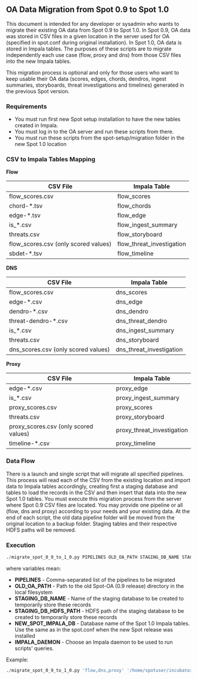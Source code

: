 ## OA Data Migration from Spot 0.9 to Spot 1.0

This document is intended for any developer or sysadmin who wants to migrate their existing OA data from Spot 0.9 to Spot 1.0. In Spot 0.9, OA data was stored in CSV files in a given location in the server used for OA (specified in spot.conf during original installation). In Spot 1.0, OA data is stored in Impala tables. The purposes of these scripts are to migrate independently each use case (flow, proxy and dns) from those CSV files into the new Impala tables.

This migration process is optional and only for those users who want to keep usable their OA data (scores, edges, chords, dendros, ingest summaries, storyboards, threat investigations and timelines) generated in the previous Spot version. 

### Requirements

- You must run first new Spot setup installation to have the new tables created in Impala. 
- You must log in to the OA server and run these scripts from there.
- You must run these scripts from the spot-setup/migration folder in the new Spot 1.0 location

### CSV to Impala Tables Mapping

**Flow**

CSV File | Impala Table
---------|-------
flow_scores.csv | flow_scores
chord-*.tsv  | flow_chords 
edge-*.tsv | flow_edge
is_*.csv | flow_ingest_summary
threats.csv | flow_storyboard
flow_scores.csv (only scored values) | flow_threat_investigation
sbdet-*.tsv | flow_timeline

**DNS**

CSV File | Impala Table
---------|-------
flow_scores.csv | dns_scores
edge-*.csv | dns_edge
dendro-*.csv | dns_dendro
threat-dendro-*.csv | dns_threat_dendro
is_*.csv | dns_ingest_summary
threats.csv | dns_storyboard
dns_scores.csv (only scored values) | dns_threat_investigation

**Proxy**

CSV File | Impala Table
---------|-------
edge-*.csv | proxy_edge
is_*.csv | proxy_ingest_summary
proxy_scores.csv | proxy_scores
threats.csv | proxy_storyboard
proxy_scores.csv (only scored values) | proxy_threat_investigation
timeline-*.csv | proxy_timeline

### Data Flow

There is a launch and single script that will migrate all specified pipelines. This process will read each of the CSV from the existing location and import data to Impala tables accordingly, creating first a staging database and tables to load the records in the CSV and then insert that data into the new Spot 1.0 tables. You must execute this migration process from the server where Spot 0.9 CSV files are located. You may provide one pipeline or all (flow, dns and proxy) according to your needs and your existing data. At the end of each script, the old data pipeline folder will be moved from the original location to a backup folder. Staging tables and their respective HDFS paths will be removed.

### Execution

```python
./migrate_spot_0_9_to_1_0.py PIPELINES OLD_OA_PATH STAGING_DB_NAME STAGING_DB_HDFS_PATH NEW_SPOT_IMPALA_DB IMPALA_DAEMON
```

where variables mean:
- **PIPELINES** - Comma-separated list of the pipelines to be migrated 
- **OLD_OA_PATH** - Path to the old Spot-OA (0.9 release) directory in the local filesystem 
- **STAGING_DB_NAME** - Name of the staging database to be created to temporarily store these records
- **STAGING_DB_HDFS_PATH** - HDFS path of the staging database to be created to temporarily store these records
- **NEW_SPOT_IMPALA_DB** - Database name of the Spot 1.0 Impala tables. Use the same as in the spot.conf when the new Spot release was installed 
- **IMPALA_DAEMON** - Choose an Impala daemon to be used to run scripts' queries.

Example:
```python
./migrate_spot_0_9_to_1_0.py 'flow,dns,proxy' '/home/spotuser/incubator-spot_old/spot-oa' 'spot_migration' '/user/spotuser/spot_migration/' 'migrated' 'node01'
```
